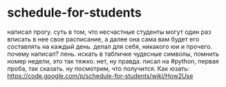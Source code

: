 schedule-for-students
=====================

написал прогу. суть в том, что несчастные студенты могут один раз вписать в нее свое расписание, а далее она сама вам будет его составлять на каждый день. делал для себя, никакого юи и прочего. почему написал? лень. искать в табличке чудесные символы, помнить номер недели, это так тяжко. нет, ну правда. писал на #python, первая проба, так сказать. ну посмотрим, что получится.
Как юзать:
https://code.google.com/p/schedule-for-students/wiki/How2Use
